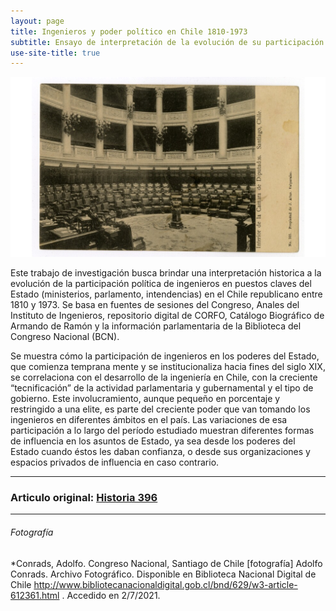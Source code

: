 ```yaml
---
layout: page
title: Ingenieros y poder político en Chile 1810-1973 
subtitle: Ensayo de interpretación de la evolución de su participación parlamentaria y ministerial
use-site-title: true
---
```


![Image1](/img/descarga.png)

Este trabajo de investigación busca brindar una interpretación historica a la evolución de la participación política de ingenieros en puestos claves del Estado (ministerios, parlamento, intendencias) en el Chile republicano entre 1810 y 1973. Se basa en fuentes de sesiones del Congreso, Anales del Instituto de Ingenieros, repositorio digital de CORFO, Catálogo Biográfico de Armando de Ramón y la información parlamentaria de la Biblioteca del Congreso Nacional (BCN). 

Se muestra cómo la participación de ingenieros en los poderes del Estado, que comienza temprana mente y se institucionaliza hacia fines del siglo XIX, se correlaciona con el desarrollo de la ingeniería en Chile, con la creciente “tecnificación” de la actividad parlamentaria y gubernamental y el tipo de gobierno. Este involucramiento, aunque pequeño en porcentaje y restringido a una elite, es parte del creciente poder que van tomando los ingenieros en diferentes ámbitos en el país. Las variaciones de esa participación a lo largo del período estudiado muestran diferentes formas de influencia en los asuntos de Estado, ya sea desde los poderes del Estado cuando éstos les daban confianza, o desde sus organizaciones y espacios privados de influencia en caso contrario.

---
### Articulo original: [Historia 396](http://www.historia396.cl/index.php/historia396/article/view/495)
---
###### Fotografía 

*Conrads, Adolfo. Congreso Nacional, Santiago de Chile  [fotografía] Adolfo Conrads. Archivo Fotográfico. Disponible en Biblioteca Nacional Digital de Chile http://www.bibliotecanacionaldigital.gob.cl/bnd/629/w3-article-612361.html . Accedido en 2/7/2021.

